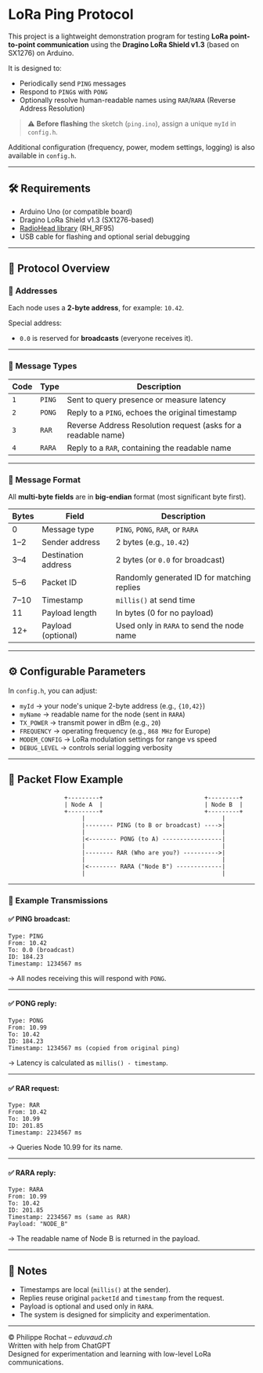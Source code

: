 # LoRa Ping Protocol

This project is a lightweight demonstration program for testing **LoRa point-to-point communication** using the **Dragino LoRa Shield v1.3** (based on SX1276) on Arduino.

It is designed to:
- Periodically send `PING` messages
- Respond to `PING`s with `PONG`
- Optionally resolve human-readable names using `RAR`/`RARA` (Reverse Address Resolution)

> ⚠️ **Before flashing** the sketch (`ping.ino`), assign a unique `myId` in `config.h`.

Additional configuration (frequency, power, modem settings, logging) is also available in `config.h`.

---

## 🛠 Requirements

- Arduino Uno (or compatible board)
- Dragino LoRa Shield v1.3 (SX1276-based)
- [RadioHead library](http://www.airspayce.com/mikem/arduino/RadioHead/) (RH_RF95)
- USB cable for flashing and optional serial debugging

---

## 📡 Protocol Overview

### 🔢 Addresses

Each node uses a **2-byte address**, for example: `10.42`.

Special address:
- `0.0` is reserved for **broadcasts** (everyone receives it).

---

### 📨 Message Types

| Code | Type   | Description                                                   |
|------|--------|---------------------------------------------------------------|
| `1`  | `PING` | Sent to query presence or measure latency                     |
| `2`  | `PONG` | Reply to a `PING`, echoes the original timestamp              |
| `3`  | `RAR`  | Reverse Address Resolution request (asks for a readable name) |
| `4`  | `RARA` | Reply to a `RAR`, containing the readable name                |

---

### 🧾 Message Format

All **multi-byte fields** are in **big-endian** format (most significant byte first).

| Bytes     | Field                 | Description                                       |
|-----------|-----------------------|---------------------------------------------------|
| 0         | Message type          | `PING`, `PONG`, `RAR`, or `RARA`                 |
| 1–2       | Sender address        | 2 bytes (e.g., `10.42`)                          |
| 3–4       | Destination address   | 2 bytes (or `0.0` for broadcast)                 |
| 5–6       | Packet ID             | Randomly generated ID for matching replies       |
| 7–10      | Timestamp             | `millis()` at send time                          |
| 11        | Payload length        | In bytes (0 for no payload)                      |
| 12+       | Payload (optional)    | Used only in `RARA` to send the node name        |

---

## ⚙️ Configurable Parameters

In `config.h`, you can adjust:

- `myId` → your node's unique 2-byte address (e.g., `{10,42}`)
- `myName` → readable name for the node (sent in `RARA`)
- `TX_POWER` → transmit power in dBm (e.g., `20`)
- `FREQUENCY` → operating frequency (e.g., `868 MHz` for Europe)
- `MODEM_CONFIG` → LoRa modulation settings for range vs speed
- `DEBUG_LEVEL` → controls serial logging verbosity

---

## 🔄 Packet Flow Example

```text
                +---------+                             +---------+
                | Node A  |                             | Node B  |
                +---------+                             +---------+
                     |                                       |
                     |-------- PING (to B or broadcast) ---->|
                     |                                       |
                     |<-------- PONG (to A) -----------------|
                     |                                       |
                     |-------- RAR (Who are you?) ---------->|
                     |                                       |
                     |<-------- RARA ("Node B") -------------|
                     |                                       |
```

---

### 🔁 Example Transmissions

#### ✅ PING broadcast:

```text
Type: PING
From: 10.42
To: 0.0 (broadcast)
ID: 184.23
Timestamp: 1234567 ms
```

→ All nodes receiving this will respond with `PONG`.

---

#### ✅ PONG reply:

```text
Type: PONG
From: 10.99
To: 10.42
ID: 184.23
Timestamp: 1234567 ms (copied from original ping)
```

→ Latency is calculated as `millis() - timestamp`.

---

#### ✅ RAR request:

```text
Type: RAR
From: 10.42
To: 10.99
ID: 201.85
Timestamp: 2234567 ms
```

→ Queries Node 10.99 for its name.

---

#### ✅ RARA reply:

```text
Type: RARA
From: 10.99
To: 10.42
ID: 201.85
Timestamp: 2234567 ms (same as RAR)
Payload: "NODE_B"
```

→ The readable name of Node B is returned in the payload.

---

## 📍 Notes

- Timestamps are local (`millis()` at the sender).
- Replies reuse original `packetId` and `timestamp` from the request.
- Payload is optional and used only in `RARA`.
- The system is designed for simplicity and experimentation.

---

© Philippe Rochat – *eduvaud.ch*  
Written with help from ChatGPT  
Designed for experimentation and learning with low-level LoRa communications.
